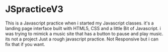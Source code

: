 # JSpracticeV3
This is a Javascript practice when i started my Javascript classes.
it's a landing page interface built with HTML5, CSS and a little Bit of Javascript.
i was trying to mimick a music site that has a button to pause and play music.
its not a project Just a rough javascript practice.
Not Responsive but i can fix that if you want.
